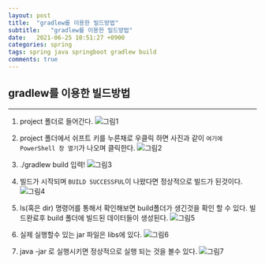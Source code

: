 ```yaml
---
layout: post
title:  "gradlew를 이용한 빌드방법"
subtitle:   "gradlew를 이용한 빌드방법"
date:   2021-06-25 10:51:27 +0900
categories: spring
tags: spring java springboot gradlew build
comments: true
---
```


## gradlew를 이용한 빌드방법

---
1. project 폴더로 들어간다.
![그림1](https://sehwan-choi.github.io/assets/img/spring/gradle/gradle_1.jpg)

2. project 폴더에서 쉬프트 키를 누른채로 우클릭 하면 사진과 같이 `여기에 PowerShell 창 열기`가 나오며 클릭한다.
![그림2](https://sehwan-choi.github.io/assets/img/spring/gradle/gradle_2.png)

3. ./gradlew build 입력!
![그림3](https://sehwan-choi.github.io/assets/img/spring/gradle/gradle_3.jpg)

4. 빌드가 시작되며 `BUILD SUCCESSFUL`이 나왔다면 정상적으로 빌드가 된것이다.
![그림4](https://sehwan-choi.github.io/assets/img/spring/gradle/gradle_4.jpg)

5. ls(혹은 dir) 명령어를 통해서 확인해보면 build폴더가 생긴것을 확인 할 수 있다.
   빌드완료후 build 폴더에 빌드된 데이터들이 생성된다.
![그림5](https://sehwan-choi.github.io/assets/img/spring/gradle/gradle_5.jpg)

6. 실제 실행할수 있는 jar 파일은 libs에 있다.
![그림6](https://sehwan-choi.github.io/assets/img/spring/gradle/gradle_6.jpg)

7. java -jar 로 실행시키면 정상적으로 실행 되는 것을 볼수 있다.
![그림7](https://sehwan-choi.github.io/assets/img/spring/gradle/gradle_7.jpg)